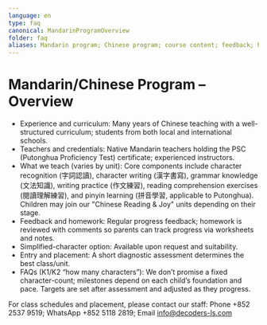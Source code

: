 ```yaml
---
language: en
type: faq
canonical: MandarinProgramOverview
folder: faq
aliases: Mandarin program; Chinese program; course content; feedback; homework; pinyin; simplified character course; teacher qualifications; PSC certificate; Putonghua; Mandarin Chinese; placement assessment; K1; K2; how many characters
---
```

# Mandarin/Chinese Program – Overview

- Experience and curriculum: Many years of Chinese teaching with a well-structured curriculum; students from both local and international schools.
- Teachers and credentials: Native Mandarin teachers holding the PSC (Putonghua Proficiency Test) certificate; experienced instructors.
- What we teach (varies by unit): Core components include character recognition (字詞認讀), character writing (漢字書寫), grammar knowledge (文法知識), writing practice (作文練習), reading comprehension exercises (閱讀理解練習), and pinyin learning (拼音學習, applicable to Putonghua). Children may join our "Chinese Reading & Joy" units depending on their stage.
- Feedback and homework: Regular progress feedback; homework is reviewed with comments so parents can track progress via worksheets and notes.
- Simplified-character option: Available upon request and suitability.
- Entry and placement: A short diagnostic assessment determines the best class/unit.
- FAQs (K1/K2 “how many characters”): We don’t promise a fixed character-count; milestones depend on each child’s foundation and pace. Targets are set after assessment and adjusted as they progress.

For class schedules and placement, please contact our staff:
Phone +852 2537 9519; WhatsApp +852 5118 2819; Email info@decoders-ls.com